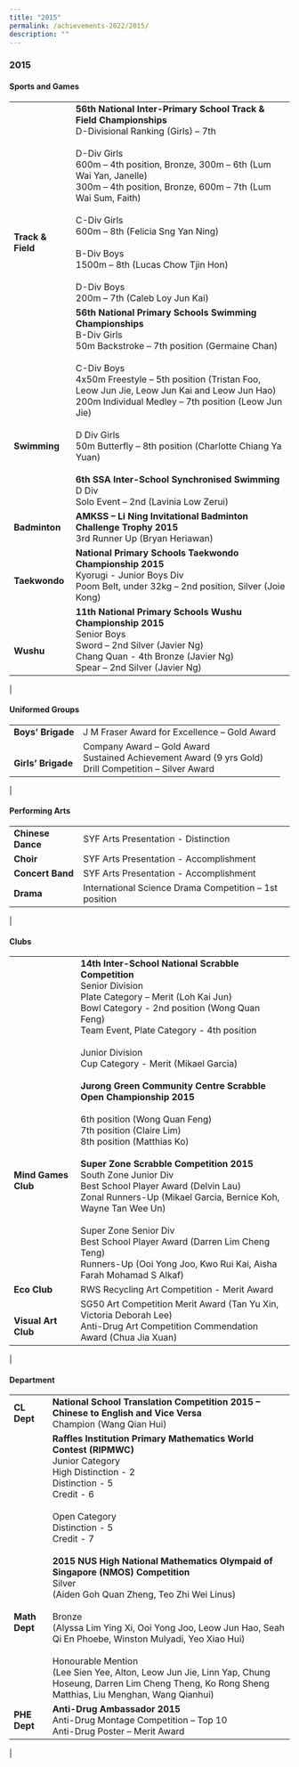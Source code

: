 ```yaml
---
title: "2015"
permalink: /achievements-2022/2015/
description: ""
---
```

### **2015**

#### **Sports and Games**

|  |  |
|---|---|
| <br><br><br><br><br><br><br>**Track & Field** | **56th National Inter-Primary School Track & Field Championships**<br> D-Divisional Ranking (Girls) – 7th <br><br>D-Div Girls<br> 600m – 4th position, Bronze, 300m – 6th (Lum Wai Yan, Janelle)<br> 300m – 4th position, Bronze, 600m – 7th (Lum Wai Sum, Faith)<br><br> C-Div Girls<br> 600m – 8th (Felicia Sng Yan Ning)<br><br> B-Div Boys<br> 1500m – 8th (Lucas Chow Tjin Hon)<br><br> D-Div Boys<br> 200m – 7th (Caleb Loy Jun Kai) |
| <br><br><br><br><br><br><br>**Swimming** | **56th National Primary Schools Swimming Championships**<br> B-Div Girls<br> 50m Backstroke – 7th position (Germaine Chan)<br><br> C-Div Boys<br> 4x50m Freestyle – 5th position (Tristan Foo, Leow Jun Jie, Leow Jun Kai and Leow Jun Hao) <br>200m Individual Medley – 7th position (Leow Jun Jie)<br><br> D Div Girls <br>50m Butterfly – 8th position (Charlotte Chiang Ya Yuan)<br><br> **6th SSA Inter-School Synchronised Swimming**<br> D Div <br>Solo Event – 2nd (Lavinia Low Zerui) |
| **Badminton** | **AMKSS – Li Ning Invitational Badminton Challenge Trophy 2015**<br> 3rd Runner Up (Bryan Heriawan) |
| <br>**Taekwondo** | **National Primary Schools Taekwondo Championship 2015**<br> Kyorugi - Junior Boys Div<br> Poom Belt, under 32kg – 2nd position, Silver (Joie Kong) |
| <br><br>**Wushu** | **11th National Primary Schools Wushu Championship 2015**<br> Senior Boys<br> Sword – 2nd Silver (Javier Ng)<br> Chang Quan - 4th Bronze  (Javier Ng)<br> Spear – 2nd Silver (Javier Ng) |
|

#### **Uniformed Groups**

|  |  |
|---|---|
| **Boys’ Brigade** | J M Fraser Award for Excellence – Gold Award   |
| <br>**Girls’ Brigade** | Company Award – Gold Award <br>Sustained Achievement Award (9 yrs Gold) <br>Drill Competition – Silver Award |
|

#### **Performing Arts**

|  |  |
|---|---|
| **Chinese Dance** | SYF Arts Presentation - Distinction |
| **Choir** | SYF Arts Presentation - Accomplishment |
| **Concert Band** | SYF Arts Presentation - Accomplishment |
| **Drama** | International Science Drama Competition – 1st position |
|

#### **Clubs**

|  |  |
|---|---|
| <br><br><br><br><br><br><br><br><br><br><br>**Mind Games Club** | **14th Inter-School National Scrabble Competition**<br> Senior Division<br> Plate Category – Merit (Loh Kai Jun)<br> Bowl Category - 2nd position (Wong Quan Feng) <br>Team Event, Plate Category - 4th position<br><br> Junior Division<br> Cup Category - Merit (Mikael Garcia)<br><br>**Jurong Green Community Centre Scrabble Open Championship 2015**<br><br> 6th position (Wong Quan Feng)<br> 7th position (Claire Lim)<br> 8th position (Matthias Ko)<br><br> **Super Zone Scrabble Competition 2015**<br> South Zone Junior Div<br> Best School Player Award (Delvin Lau) <br>Zonal Runners-Up (Mikael Garcia, Bernice Koh, Wayne Tan Wee Un)<br><br> Super Zone Senior Div <br>Best School Player Award (Darren Lim Cheng Teng)<br> Runners-Up (Ooi Yong Joo, Kwo Rui Kai, Aisha Farah Mohamad S Alkaf)  |
| **Eco Club** | RWS Recycling Art Competition - Merit Award |
| <br>**Visual Art Club** | SG50 Art Competition Merit Award (Tan Yu Xin, Victoria Deborah Lee) <br>  Anti-Drug Art Competition Commendation Award (Chua Jia Xuan) |
|

#### **Department**

|  |  |
|---|---|
| **CL Dept** | **National School Translation Competition 2015 – Chinese to English and Vice Versa**<br> Champion (Wang Qian Hui) |
| <br><br><br><br><br><br><br><br><br><br>**Math Dept** | **Raffles Institution Primary Mathematics World Contest (RIPMWC)**<br> Junior Category<br> High Distinction - 2 <br>Distinction - 5<br> Credit - 6 <br><br>Open Category<br> Distinction - 5<br> Credit - 7<br><br> **2015 NUS High National Mathematics Olympaid of Singapore (NMOS) Competition**<br> Silver<br> (Aiden Goh Quan Zheng, Teo Zhi Wei Linus)<br><br> Bronze<br> (Alyssa Lim Ying Xi, Ooi Yong Joo, Leow Jun Hao, Seah Qi En Phoebe, Winston Mulyadi, Yeo Xiao Hui) <br><br>Honourable Mention<br> (Lee Sien Yee, Alton, Leow Jun Jie, Linn Yap, Chung Hoseung, Darren Lim Cheng Theng, Ko Rong Sheng Matthias, Liu Menghan, Wang Qianhui)|
| **PHE Dept** | **Anti-Drug Ambassador 2015**<br> Anti-Drug Montage Competition – Top 10<br> Anti-Drug Poster – Merit Award |
|
